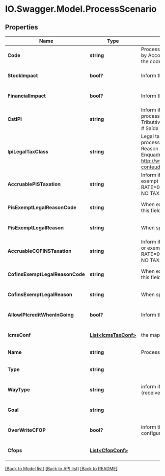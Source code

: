 # IO.Swagger.Model.ProcessScenario
## Properties

Name | Type | Description | Notes
------------ | ------------- | ------------- | -------------
**Code** | **string** | Process code to Identify this configuration, its is unique by Accounty Id or when standard, its has priority when the code match with the standard code. | [default to null]
**StockImpact** | **bool?** | Inform that the process has inventory impact. | [optional] [default to null]
**FinancialImpact** | **bool?** | Inform that the process has financial impact. | [optional] [default to null]
**CstIPI** | **string** | Inform if this process is subject to IPI taxation on output process - &#39;50&#39; # Saída Tributada - &#39;51&#39; # Saída Tributável com Alíquota Zero - &#39;52&#39; # Saída Isenta - &#39;53&#39; # Saída Não-Tributada - &#39;54&#39; # Saída Imune  | [optional] [default to null]
**IpiLegalTaxClass** | **string** | Legal tax classificação for IPI (enquadramento) When the processo has CST IPI 52 or 54, is mandatory inform Reason Code, see Anexo XIV - Código de Enquadramento Legal do IPI from  http://www.nfe.fazenda.gov.br/portal/exibirArquivo.aspx?conteudo&#x3D;mCnJajU4BKU&#x3D;  | [optional] [default to null]
**AccruablePISTaxation** | **string** | Inform if this item by nature is subject to PIS taxation or exempt - &#39;T&#39; # TAXABLE - &#39;Z&#39; # TAXABLE WITH RATE&#x3D;0.00 - &#39;E&#39; # EXEMPT - &#39;H&#39; # SUSPENDED - &#39;N&#39; # NO TAXABLE  | [optional] [default to null]
**PisExemptLegalReasonCode** | **string** | When exempt, taxable with zero, suspended, not taxable, this field holds the official code number | [optional] [default to null]
**PisExemptLegalReason** | **string** | When specifi reason, this field has the description | [optional] [default to null]
**AccruableCOFINSTaxation** | **string** | Inform if this item by nature is subject to COFINS taxation or exempt - &#39;T&#39; # TAXABLE - &#39;Z&#39; # TAXABLE WITH RATE&#x3D;0.00 - &#39;E&#39; # EXEMPT - &#39;H&#39; # SUSPENDED - &#39;N&#39; # NO TAXABLE  | [optional] [default to null]
**CofinsExemptLegalReasonCode** | **string** | When exempt, taxable with zero, suspended, not taxable, this field holds the official code number | [optional] [default to null]
**CofinsExemptLegalReason** | **string** | When specifi reason, this field has the description | [optional] [default to null]
**AllowIPIcreditWhenInGoing** | **bool?** | Inform that the process allow IPI credit to Input process | [optional] [default to null]
**IcmsConf** | [**List&lt;IcmsTaxConf&gt;**](IcmsTaxConf.md) | the map key is state code | [optional] [default to null]
**Name** | **string** | Process name to Identify this configuration | [default to null]
**Type** | **string** |  | [optional] [default to null]
**WayType** | **string** | inform if the transaction is an operation to internalizing (receive) item or value | [optional] [default to null]
**Goal** | **string** |  | [optional] [default to null]
**OverWriteCFOP** | **bool?** | inform that the configuration process overwrites the cfop configuration. | [optional] [default to null]
**Cfops** | [**List&lt;CfopConf&gt;**](CfopConf.md) |  | [optional] [default to null]

[[Back to Model list]](../README.md#documentation-for-models) [[Back to API list]](../README.md#documentation-for-api-endpoints) [[Back to README]](../README.md)


